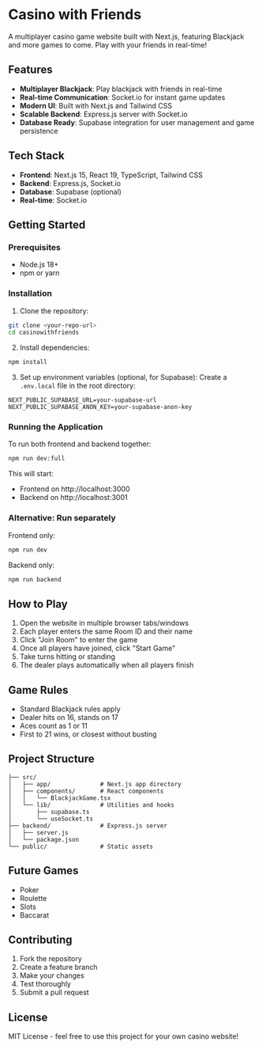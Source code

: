# Casino with Friends

A multiplayer casino game website built with Next.js, featuring Blackjack and more games to come. Play with your friends in real-time!

## Features

- **Multiplayer Blackjack**: Play blackjack with friends in real-time
- **Real-time Communication**: Socket.io for instant game updates
- **Modern UI**: Built with Next.js and Tailwind CSS
- **Scalable Backend**: Express.js server with Socket.io
- **Database Ready**: Supabase integration for user management and game persistence

## Tech Stack

- **Frontend**: Next.js 15, React 19, TypeScript, Tailwind CSS
- **Backend**: Express.js, Socket.io
- **Database**: Supabase (optional)
- **Real-time**: Socket.io

## Getting Started

### Prerequisites

- Node.js 18+
- npm or yarn

### Installation

1. Clone the repository:
```bash
git clone <your-repo-url>
cd casinowithfriends
```

2. Install dependencies:
```bash
npm install
```

3. Set up environment variables (optional, for Supabase):
Create a `.env.local` file in the root directory:
```env
NEXT_PUBLIC_SUPABASE_URL=your-supabase-url
NEXT_PUBLIC_SUPABASE_ANON_KEY=your-supabase-anon-key
```

### Running the Application

To run both frontend and backend together:
```bash
npm run dev:full
```

This will start:
- Frontend on http://localhost:3000
- Backend on http://localhost:3001

### Alternative: Run separately

Frontend only:
```bash
npm run dev
```

Backend only:
```bash
npm run backend
```

## How to Play

1. Open the website in multiple browser tabs/windows
2. Each player enters the same Room ID and their name
3. Click "Join Room" to enter the game
4. Once all players have joined, click "Start Game"
5. Take turns hitting or standing
6. The dealer plays automatically when all players finish

## Game Rules

- Standard Blackjack rules apply
- Dealer hits on 16, stands on 17
- Aces count as 1 or 11
- First to 21 wins, or closest without busting

## Project Structure

```
├── src/
│   ├── app/              # Next.js app directory
│   ├── components/       # React components
│   │   └── BlackjackGame.tsx
│   └── lib/              # Utilities and hooks
│       ├── supabase.ts
│       └── useSocket.ts
├── backend/              # Express.js server
│   ├── server.js
│   └── package.json
└── public/               # Static assets
```

## Future Games

- Poker
- Roulette
- Slots
- Baccarat

## Contributing

1. Fork the repository
2. Create a feature branch
3. Make your changes
4. Test thoroughly
5. Submit a pull request

## License

MIT License - feel free to use this project for your own casino website!
